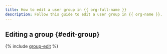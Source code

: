 ```yaml
---
title: How to edit a user group in {{ org-full-name }}
description: Follow this guide to edit a user group in {{ org-name }}.
---
```


## Editing a group {#edit-group}

{% include [group-edit](../../_includes/organization/group-edit.md) %}
